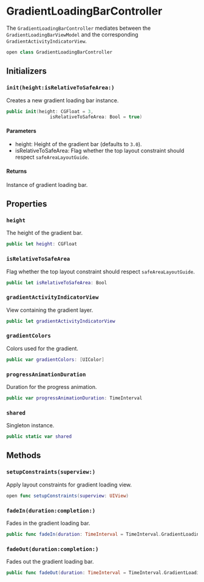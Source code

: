 # GradientLoadingBarController

The `GradientLoadingBarController` mediates between the `GradientLoadingBarViewModel` and the corresponding `GradientActivityIndicatorView`.

``` swift
open class GradientLoadingBarController 
```

## Initializers

### `init(height:isRelativeToSafeArea:)`

Creates a new gradient loading bar instance.

``` swift
public init(height: CGFloat = 3,
                isRelativeToSafeArea: Bool = true) 
```

#### Parameters

  - height: Height of the gradient bar (defaults to `3.0`).
  - isRelativeToSafeArea: Flag whether the top layout constraint should respect `safeAreaLayoutGuide`.

#### Returns

Instance of gradient loading bar.

## Properties

### `height`

The height of the gradient bar.

``` swift
public let height: CGFloat
```

> 

### `isRelativeToSafeArea`

Flag whether the top layout constraint should respect `safeAreaLayoutGuide`.

``` swift
public let isRelativeToSafeArea: Bool
```

> 

### `gradientActivityIndicatorView`

View containing the gradient layer.

``` swift
public let gradientActivityIndicatorView 
```

### `gradientColors`

Colors used for the gradient.

``` swift
public var gradientColors: [UIColor] 
```

### `progressAnimationDuration`

Duration for the progress animation.

``` swift
public var progressAnimationDuration: TimeInterval 
```

### `shared`

Singleton instance.

``` swift
public static var shared 
```

## Methods

### `setupConstraints(superview:)`

Apply layout constraints for gradient loading view.

``` swift
open func setupConstraints(superview: UIView) 
```

### `fadeIn(duration:completion:)`

Fades in the gradient loading bar.

``` swift
public func fadeIn(duration: TimeInterval = TimeInterval.GradientLoadingBar.fadeInDuration, completion: ((Bool) -> Void)? = nil) 
```

### `fadeOut(duration:completion:)`

Fades out the gradient loading bar.

``` swift
public func fadeOut(duration: TimeInterval = TimeInterval.GradientLoadingBar.fadeOutDuration, completion: ((Bool) -> Void)? = nil) 
```
